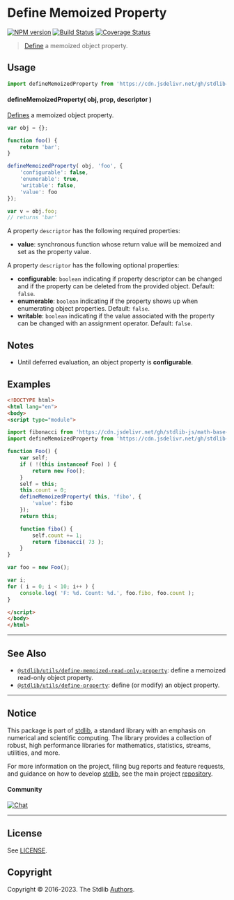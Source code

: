 <!--

@license Apache-2.0

Copyright (c) 2019 The Stdlib Authors.

Licensed under the Apache License, Version 2.0 (the "License");
you may not use this file except in compliance with the License.
You may obtain a copy of the License at

   http://www.apache.org/licenses/LICENSE-2.0

Unless required by applicable law or agreed to in writing, software
distributed under the License is distributed on an "AS IS" BASIS,
WITHOUT WARRANTIES OR CONDITIONS OF ANY KIND, either express or implied.
See the License for the specific language governing permissions and
limitations under the License.

-->

# Define Memoized Property

[![NPM version][npm-image]][npm-url] [![Build Status][test-image]][test-url] [![Coverage Status][coverage-image]][coverage-url] <!-- [![dependencies][dependencies-image]][dependencies-url] -->

> [Define][mdn-define-property] a memoized object property.



<section class="usage">

## Usage

```javascript
import defineMemoizedProperty from 'https://cdn.jsdelivr.net/gh/stdlib-js/utils-define-memoized-property@esm/index.mjs';
```

#### defineMemoizedProperty( obj, prop, descriptor )

[Defines][mdn-define-property] a memoized object property.

```javascript
var obj = {};

function foo() {
    return 'bar';
}

defineMemoizedProperty( obj, 'foo', {
    'configurable': false,
    'enumerable': true,
    'writable': false,
    'value': foo
});

var v = obj.foo;
// returns 'bar'
```

A property `descriptor` has the following required properties:

-   **value**: synchronous function whose return value will be memoized and set as the property value.

A property `descriptor` has the following optional properties:

-   **configurable**: `boolean` indicating if property descriptor can be changed and if the property can be deleted from the provided object. Default: `false`.
-   **enumerable**: `boolean` indicating if the property shows up when enumerating object properties. Default: `false`.
-   **writable**: `boolean` indicating if the value associated with the property can be changed with an assignment operator. Default: `false`.

</section>

<!-- /.usage -->

<section class="notes">

## Notes

-   Until deferred evaluation, an object property is **configurable**.

</section>

<!-- /.notes -->

<section class="examples">

## Examples

<!-- eslint no-undef: "error" -->

```html
<!DOCTYPE html>
<html lang="en">
<body>
<script type="module">

import fibonacci from 'https://cdn.jsdelivr.net/gh/stdlib-js/math-base-special-fibonacci@esm/index.mjs';
import defineMemoizedProperty from 'https://cdn.jsdelivr.net/gh/stdlib-js/utils-define-memoized-property@esm/index.mjs';

function Foo() {
    var self;
    if ( !(this instanceof Foo) ) {
        return new Foo();
    }
    self = this;
    this.count = 0;
    defineMemoizedProperty( this, 'fibo', {
        'value': fibo
    });
    return this;

    function fibo() {
        self.count += 1;
        return fibonacci( 73 );
    }
}

var foo = new Foo();

var i;
for ( i = 0; i < 10; i++ ) {
    console.log( 'F: %d. Count: %d.', foo.fibo, foo.count );
}

</script>
</body>
</html>
```

</section>

<!-- /.examples -->

<!-- Section for related `stdlib` packages. Do not manually edit this section, as it is automatically populated. -->

<section class="related">

* * *

## See Also

-   <span class="package-name">[`@stdlib/utils/define-memoized-read-only-property`][@stdlib/utils/define-memoized-read-only-property]</span><span class="delimiter">: </span><span class="description">define a memoized read-only object property.</span>
-   <span class="package-name">[`@stdlib/utils/define-property`][@stdlib/utils/define-property]</span><span class="delimiter">: </span><span class="description">define (or modify) an object property.</span>

</section>

<!-- /.related -->

<!-- Section for all links. Make sure to keep an empty line after the `section` element and another before the `/section` close. -->


<section class="main-repo" >

* * *

## Notice

This package is part of [stdlib][stdlib], a standard library with an emphasis on numerical and scientific computing. The library provides a collection of robust, high performance libraries for mathematics, statistics, streams, utilities, and more.

For more information on the project, filing bug reports and feature requests, and guidance on how to develop [stdlib][stdlib], see the main project [repository][stdlib].

#### Community

[![Chat][chat-image]][chat-url]

---

## License

See [LICENSE][stdlib-license].


## Copyright

Copyright &copy; 2016-2023. The Stdlib [Authors][stdlib-authors].

</section>

<!-- /.stdlib -->

<!-- Section for all links. Make sure to keep an empty line after the `section` element and another before the `/section` close. -->

<section class="links">

[npm-image]: http://img.shields.io/npm/v/@stdlib/utils-define-memoized-property.svg
[npm-url]: https://npmjs.org/package/@stdlib/utils-define-memoized-property

[test-image]: https://github.com/stdlib-js/utils-define-memoized-property/actions/workflows/test.yml/badge.svg?branch=main
[test-url]: https://github.com/stdlib-js/utils-define-memoized-property/actions/workflows/test.yml?query=branch:main

[coverage-image]: https://img.shields.io/codecov/c/github/stdlib-js/utils-define-memoized-property/main.svg
[coverage-url]: https://codecov.io/github/stdlib-js/utils-define-memoized-property?branch=main

<!--

[dependencies-image]: https://img.shields.io/david/stdlib-js/utils-define-memoized-property.svg
[dependencies-url]: https://david-dm.org/stdlib-js/utils-define-memoized-property/main

-->

[chat-image]: https://img.shields.io/gitter/room/stdlib-js/stdlib.svg
[chat-url]: https://gitter.im/stdlib-js/stdlib/

[stdlib]: https://github.com/stdlib-js/stdlib

[stdlib-authors]: https://github.com/stdlib-js/stdlib/graphs/contributors

[umd]: https://github.com/umdjs/umd
[es-module]: https://developer.mozilla.org/en-US/docs/Web/JavaScript/Guide/Modules

[deno-url]: https://github.com/stdlib-js/utils-define-memoized-property/tree/deno
[umd-url]: https://github.com/stdlib-js/utils-define-memoized-property/tree/umd
[esm-url]: https://github.com/stdlib-js/utils-define-memoized-property/tree/esm
[branches-url]: https://github.com/stdlib-js/utils-define-memoized-property/blob/main/branches.md

[stdlib-license]: https://raw.githubusercontent.com/stdlib-js/utils-define-memoized-property/main/LICENSE

[mdn-define-property]: https://developer.mozilla.org/en-US/docs/Web/JavaScript/Reference/Global_Objects/Object/defineProperty

<!-- <related-links> -->

[@stdlib/utils/define-memoized-read-only-property]: https://github.com/stdlib-js/utils-define-memoized-read-only-property/tree/esm

[@stdlib/utils/define-property]: https://github.com/stdlib-js/utils-define-property/tree/esm

<!-- </related-links> -->

</section>

<!-- /.links -->

